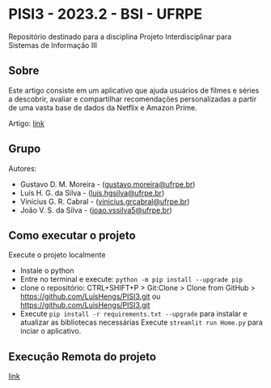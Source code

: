 # PISI3 - 2023.2 - BSI - UFRPE

Repositório destinado para a disciplina Projeto Interdisciplinar para Sistemas de Informação III

## Sobre


Este artigo consiste em um aplicativo que ajuda usuários de filmes e séries a descobrir, avaliar e compartilhar recomendações personalizadas a partir de uma vasta base de dados da Netflix e Amazon Prime.

Artigo: [link](https://docs.google.com/document/d/1fUdGS6Wo8R-qeCo-WIEDvO3AfBKub0BZU_rJWtCTdC0/edit?usp=sharing)

## Grupo

Autores:

- Gustavo D. M. Moreira - (gustavo.moreira@ufrpe.br)
- Luís H. G. da Silva - (luis.hgsilva@ufrpe.br)
- Vinícius G. R. Cabral - (vinicius.grcabral@ufrpe.br)
- João V. S. da Silva - (joao.vssilva5@ufrpe.br)

## Como executar o projeto

Execute o projeto localmente

- Instale o python
- Entre no terminal e execute: ``python -m pip install --upgrade pip``
- clone o repositório: CTRL+SHIFT+P > Git:Clone > Clone from GitHub > https://github.com/LuisHengs/PISI3.git ou https://github.com/LuisHengs/PISI3.git
- Execute ``pip install -r requirements.txt --upgrade`` para instalar e atualizar as bibliotecas necessárias
 Execute ``streamlit run Home.py`` para inciar o aplicativo.

## Execução Remota do projeto

[link](https://recomendacao-alternativa.streamlit.app/)